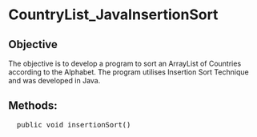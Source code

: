 # CountryList_JavaInsertionSort

## Objective
The objective is to develop a program to sort an ArrayList of Countries according to the Alphabet. The program utilises Insertion Sort Technique and was developed in Java.

## Methods:
  <pre>
  public void insertionSort()
  </pre>
